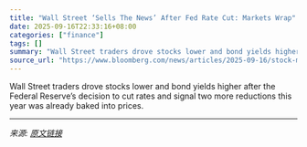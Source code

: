 ```yaml
---
title: "Wall Street ‘Sells The News’ After Fed Rate Cut: Markets Wrap"
date: 2025-09-16T22:33:16+08:00
categories: ["finance"]
tags: []
summary: "Wall Street traders drove stocks lower and bond yields higher after the Federal Reserve’s decision to cut rates and signal two more reductions this year was already baked into prices."
source_url: "https://www.bloomberg.com/news/articles/2025-09-16/stock-market-today-dow-s-p-live-updates"
---
```


Wall Street traders drove stocks lower and bond yields higher after the Federal Reserve’s decision to cut rates and signal two more reductions this year was already baked into prices.

---

*来源: [原文链接](https://www.bloomberg.com/news/articles/2025-09-16/stock-market-today-dow-s-p-live-updates)*
